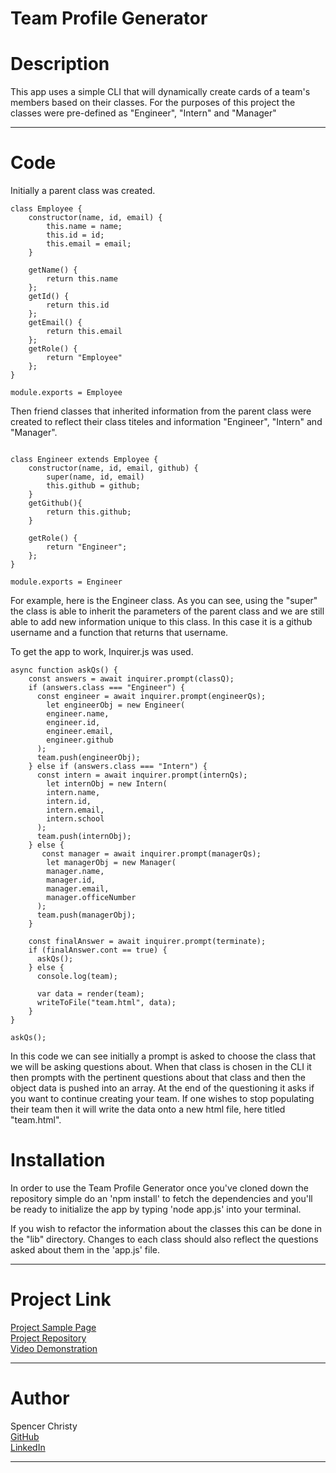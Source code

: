 Team Profile Generator
====

# Description
This app uses a simple CLI that will dynamically create cards of a team's members based on their classes. For the purposes of this project the classes were pre-defined as "Engineer", "Intern" and "Manager"

----

# Code
Initially a parent class was created.

```
class Employee {
    constructor(name, id, email) {
        this.name = name;
        this.id = id;
        this.email = email;
    }

    getName() {
        return this.name
    };
    getId() {
        return this.id
    };
    getEmail() {
        return this.email
    };
    getRole() {
        return "Employee"
    };
}

module.exports = Employee
```
Then friend classes that inherited information from the parent class were created to reflect their class titeles and information "Engineer", "Intern" and "Manager".

```var Employee = require("./Employee");

class Engineer extends Employee {
    constructor(name, id, email, github) {
        super(name, id, email)
        this.github = github;
    }
    getGithub(){
        return this.github;
    }
    
    getRole() {
        return "Engineer";
    };
}

module.exports = Engineer
```
For example, here is the Engineer class. As you can see, using the "super" the class is able to inherit the parameters of the parent class and we are still able to add new information unique to this class. In this case it is a github username and a function that returns that username.

To get the app to work, Inquirer.js was used.
```
async function askQs() {
    const answers = await inquirer.prompt(classQ);
    if (answers.class === "Engineer") {
      const engineer = await inquirer.prompt(engineerQs);
        let engineerObj = new Engineer(
        engineer.name,
        engineer.id,
        engineer.email,
        engineer.github
      );
      team.push(engineerObj);
    } else if (answers.class === "Intern") {
      const intern = await inquirer.prompt(internQs);
        let internObj = new Intern(
        intern.name,
        intern.id,
        intern.email,
        intern.school
      );
      team.push(internObj);
    } else {
       const manager = await inquirer.prompt(managerQs);
        let managerObj = new Manager(
        manager.name,
        manager.id,
        manager.email,
        manager.officeNumber
      );
      team.push(managerObj);
    }
  
    const finalAnswer = await inquirer.prompt(terminate);
    if (finalAnswer.cont == true) {
      askQs();
    } else {
      console.log(team);
  
      var data = render(team);
      writeToFile("team.html", data);
    }
}

askQs();
```
In this code we can see initially a prompt is asked to choose the class that we will be asking questions about. When that class is chosen in the CLI it then prompts with the pertinent questions about that class and then the object data is pushed into an array. At the end of the questioning it asks if you want to continue creating your team. If one wishes to stop populating their team then it will write the data onto a new html file, here titled "team.html".


# Installation
In order to use the Team Profile Generator once you've cloned down the repository simple do an 'npm install' to fetch the dependencies and you'll be ready to initialize the app by typing 'node app.js' into your terminal.

If you wish to refactor the information about the classes this can be done in the "lib" directory. Changes to each class should also reflect the questions asked about them in the 'app.js' file.

----

# Project Link
[Project Sample Page](https://spenrad.github.io/Team-Profile-Generator/) <br>
[Project Repository](https://github.com/spenrad/Team-Profile-Generator) <br>
[Video Demonstration](https://drive.google.com/file/d/1XeDnpPDt20iImqUwwxM3uEc1BWUT8YgN/view?usp=sharing)

----

# Author
Spencer Christy<br>
[GitHub](https://github.com/spenrad)<br>
[LinkedIn](https://www.linkedin.com/in/spencer-christy-543b84b3/)<br>

----
